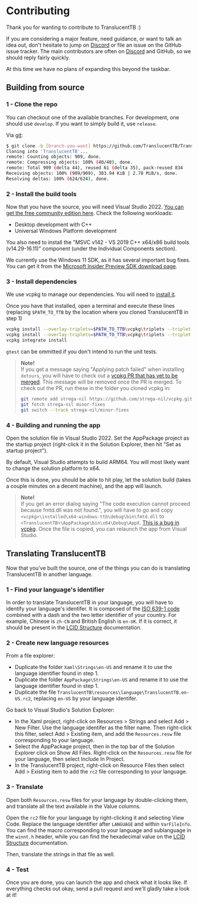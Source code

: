 # Contributing

Thank you for wanting to contribute to TranslucentTB :)

If you are considering a major feature, need guidance, or want to talk an idea out, don't hesitate to jump on [Discord] or file an issue on the GitHub issue tracker. The main contributors are often on [Discord] and GitHub, so we should reply fairly quickly.

At this time we have no plans of expanding this beyond the taskbar.

## Building from source

### 1 - Clone the repo

You can checkout one of the available branches. For development, one should use `develop`. If you want to simply build it, use `release`.

Via [git](https://git-scm.com):

```sh
$ git clone -b [branch-you-want] https://github.com/TranslucentTB/TranslucentTB
Cloning into 'TranslucentTB'...
remote: Counting objects: 909, done.
remote: Compressing objects: 100% (40/40), done.
remote: Total 909 (delta 44), reused 61 (delta 35), pack-reused 834
Receiving objects: 100% (909/909), 383.94 KiB | 2.78 MiB/s, done.
Resolving deltas: 100% (624/624), done.
```

### 2 - Install the build tools

Now that you have the source, you will need Visual Studio 2022. [You can get the free community edition here](https://visualstudio.microsoft.com/vs/preview/).
Check the following workloads:

- Desktop development with C++
- Universal Windows Platform development

You also need to install the "MSVC v142 - VS 2019 C++ x64/x86 build tools (v14.29-16.11)" component (under the Individual Components section).

We currently use the Windows 11 SDK, as it has several important bug fixes. You can get it from the [Microsoft Insider Preview SDK download page](https://www.microsoft.com/en-us/software-download/windowsinsiderpreviewSDK).

### 3 - Install dependencies

We use vcpkg to manage our dependencies. You will need to [install it](https://vcpkg.io/en/getting-started.html).

Once you have that installed, open a terminal and execute these lines (replacing `$PATH_TO_TTB` by the location where you cloned TranslucentTB in step 1)
```sh
vcpkg install --overlay-triplets=$PATH_TO_TTB\vcpkg\triplets --triplet x64-windows-ttb fmt spdlog
vcpkg install --overlay-triplets=$PATH_TO_TTB\vcpkg\triplets --triplet x64-windows-ttb --overlay-ports=$PATH_TO_TTB\vcpkg\ports --head detours gtest member-thunk rapidjson wil
vcpkg integrate install
```
`gtest` can be ommitted if you don't intend to run the unit tests.

> **Note!**  
> If you get a message saying "Applying patch failed" when installing `detours`, you will have to check out a [vcpkg PR that has yet to be merged](https://github.com/microsoft/vcpkg/pull/19657). This message will be removed once the PR is merged. To check out the PR, run these in the folder you cloned vcpkg in:
> ```sh
> git remote add strega-nil https://github.com/strega-nil/vcpkg.git
> git fetch strega-nil minor-fixes
> git switch --track strega-nil/minor-fixes
> ```

### 4 - Building and running the app

Open the solution file in Visual Studio 2022. Set the AppPackage project as the startup project (right-click it in the Solution Explorer, then hit "Set as startup project").

By default, Visual Studio attempts to build ARM64. You will most likely want to change the solution platform to x64.

Once this is done, you should be able to hit play, let the solution build (takes a couple minutes on a decent machine), and the app will launch.

> **Note!**  
> If you get an error dialog saying "The code execution cannot proceed because fmtd.dll was not found.", you will have to go and copy `<vcpkg>\installed\x64-windows-ttb\debug\bin\fmtd.dll` to `<TranslucentTB>\AppPackage\bin\x64\Debug\AppX`. [This is a bug in vcpkg](https://github.com/microsoft/vcpkg/issues/16184). Once the file is copied, you can relaunch the app from Visual Studio.

## Translating TranslucentTB

Now that you've built the source, one of the things you can do is translating TranslucentTB in another language.

### 1 - Find your language's identifier

In order to translate TranslucentTB in your language, you will have to identify your language's identifer. It is composed of the [ISO 639-1 code](https://en.wikipedia.org/wiki/List_of_ISO_639-1_codes) combined with a dash and the two letter identifier of your country. For example, Chinese is `zh-CN` and British English is `en-UK`. If it is correct, it should be present in the [LCID Structure] documentation.

### 2 - Create new language resources

From a file explorer:

- Duplicate the folder `Xaml\Strings\en-US` and rename it to use the language identifier found in step 1.
- Duplicate the folder `AppPackage\Strings\en-US` and rename it to use the language identifier found in step 1.
- Duplicate the file `TranslucentTB\resources\language\TranslucentTB.en-US.rc2`, replacing `en-US` by your language identifer.

Go back to Visual Studio's Solution Explorer:

- In the Xaml project, right-click on Resources > Strings and select Add > New Filter. Use the language identifer as the filter name. Then right-click this filter, select Add > Existing item, and add the `Resources.resw` file corresponding to your language.
- Select the AppPackage project, then in the top bar of the Solution Explorer click on Show All Files. Right-click on the `Resources.resw` file for your language, then select Include In Project.
- In the TranslucentTB project, right-click on Resource Files then select Add > Existing item to add the `rc2` file corresponding to your language.

### 3 - Translate

Open both `Resources.resw` files for your language by double-clicking them, and translate all the text available in the Value columns.

Open the `rc2` file for your language by right-clicking it and selecting View Code. Replace the language identifier after `LANGUAGE` and within `VarFileInfo`. You can find the macro corresponding to your language and sublanguage in the `winnt.h` header, while you can find the hexadecimal value on the [LCID Structure] documentation.

Then, translate the strings in that file as well.

### 4 - Test

Once you are done, you can launch the app and check what it looks like. If everything checks out okay, send a pull request and we'll gladly take a look at it!

[LCID Structure]: https://docs.microsoft.com/en-us/openspecs/windows_protocols/ms-lcid/63d3d639-7fd2-4afb-abbe-0d5b5551eef8
[Discord]: https://discord.gg/TranslucentTB
[Gitter]: https://gitter.im/TranslucentTB/Lobby
